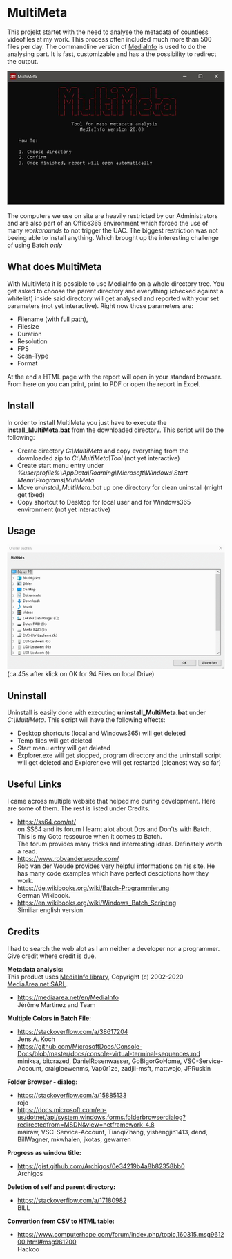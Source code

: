 # MultiMeta

This projekt startet with the need to analyse the metadata of countless videofiles at my work. This process often included much more than 500 files per day.
The commandline version of [MediaInfo](https://mediaarea.net/en/MediaInfo) is used to do the analysing part. It is fast, customizable and has a the possibility to redirect the output.

![MultiMeta](MultiMeta_Gui.JPG)

The computers we use on site are heavily restricted by our Administrators and are also part of an Office365 environment which forced the use of many *workarounds* to not trigger the UAC. The biggest restriction was not beeing able to install anything. Which brought up the interesting challenge of using Batch *only*


## What does MultiMeta
With MultiMeta it is possible to use MediaInfo on a whole directory tree. You get asked to choose the parent directory and everything (checked against a whitelist) inside said directory will get analysed and reported with your set parameters (not yet interactive). Right now those parameters are:  
- Filename (with full path), 
- Filesize
- Duration
- Resolution
- FPS
- Scan-Type
- Format  

At the end a HTML page with the report will open in your standard browser.
From here on you can print, print to PDF or open the report in Excel.


## Install
In order to install MultiMeta you just have to execute the **install_MultiMeta.bat** from the downloaded directory.
This script will do the following:
- Create directory *C:\MultiMeta* and copy everything from the downloaded zip to *C:\MultiMeta\Tool* (not yet interactive)
- Create start menu entry under *%userprofile%\AppData\Roaming\Microsoft\Windows\Start Menu\Programs\MultiMeta*
- Move *uninstall_MultiMeta.bat* up one directory for clean uninstall (might get fixed)
- Copy shortcut to Desktop for local user and for Windows365 environment (not yet interactive)

## Usage

![MultiMeta](MultiMeta_usage.gif)  
(ca.45s after klick on OK for 94 Files on local Drive)

## Uninstall
Uninstall is easily done with executing **uninstall_MultiMeta.bat** under *C:\MultiMeta*.
This script will have the following effects:
- Desktop shortcuts (local and Windows365) will get deleted
- Temp files will get deleted
- Start menu entry will get deleted
- Explorer.exe will get stopped, program directory and the uninstall script will get deleted and Explorer.exe will get restarted (cleanest way so far)

## Useful Links
I came across multiple website that helped me during development. Here are some of them. The rest is listed under Credits.  
- https://ss64.com/nt/  
on SS64 and its forum I learnt alot about Dos and Don'ts with Batch. This is my Goto ressource when it comes to Batch.  
The forum provides many tricks and interresting ideas. Definately worth a read.  
- https://www.robvanderwoude.com/  
Rob van der Woude provides very helpful informations on his site. He has many code examples which have perfect desciptions how they work.  
- https://de.wikibooks.org/wiki/Batch-Programmierung  
German Wikibook.  
- https://en.wikibooks.org/wiki/Windows_Batch_Scripting  
Similiar english version.  


## Credits
I had to search the web alot as I am neither a developer nor a programmer.\
Give credit where credit is due.
  
**Metadata analysis:**  
This product uses [MediaInfo library](https://mediaarea.net/en/MediaInfo), Copyright (c) 2002-2020 [MediaArea.net SARL](info@mediaarea.net).  
- https://mediaarea.net/en/MediaInfo  
Jérôme Martinez and Team  
  
**Multiple Colors in Batch File:**  
- https://stackoverflow.com/a/38617204  
Jens A. Koch  
- https://github.com/MicrosoftDocs/Console-Docs/blob/master/docs/console-virtual-terminal-sequences.md  
miniksa, bitcrazed, DanielRosenwasser, GoBigorGoHome, VSC-Service-Account, craigloewenms, Vap0r1ze, zadjii-msft, mattwojo, JPRuskin  

**Folder Browser - dialog:**  
- https://stackoverflow.com/a/15885133  
rojo  
- https://docs.microsoft.com/en-us/dotnet/api/system.windows.forms.folderbrowserdialog?redirectedfrom=MSDN&view=netframework-4.8  
mairaw, VSC-Service-Account, TianqiZhang, yishengjin1413, dend, BillWagner, mkwhalen, jkotas, gewarren  

**Progress as window title:**  
- https://gist.github.com/Archigos/0e34219b4a8b82358bb0  
Archigos  

**Deletion of self and parent directory:**  
- https://stackoverflow.com/a/17180982  
BILL  

**Convertion from CSV to HTML table:**  
- https://www.computerhope.com/forum/index.php/topic,160315.msg961200.html#msg961200  
Hackoo  

